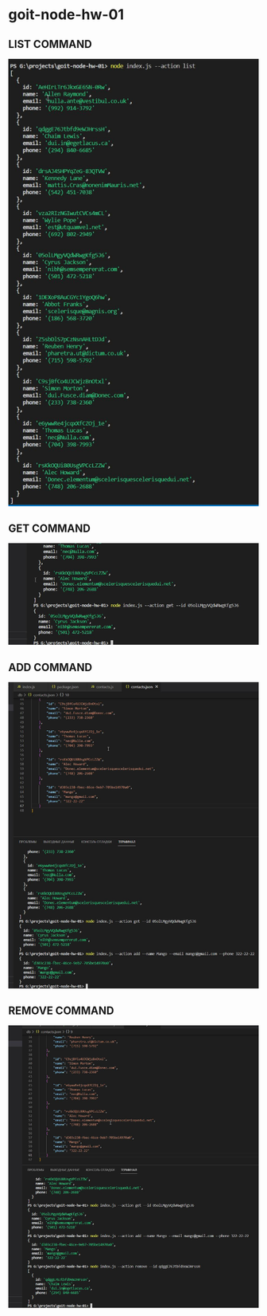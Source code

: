 # goit-node-hw-01

## LIST COMMAND
![alt text](https://raw.githubusercontent.com/IrynaDenysovich/goit-node-hw-01/main/screenshots/list.jpg)

## GET COMMAND
![alt text](https://raw.githubusercontent.com/IrynaDenysovich/goit-node-hw-01/main/screenshots/get.jpg)

## ADD COMMAND
![alt text](https://raw.githubusercontent.com/IrynaDenysovich/goit-node-hw-01/main/screenshots/add.jpg)

## REMOVE COMMAND
![alt text](https://raw.githubusercontent.com/IrynaDenysovich/goit-node-hw-01/main/screenshots/remove.jpg)
